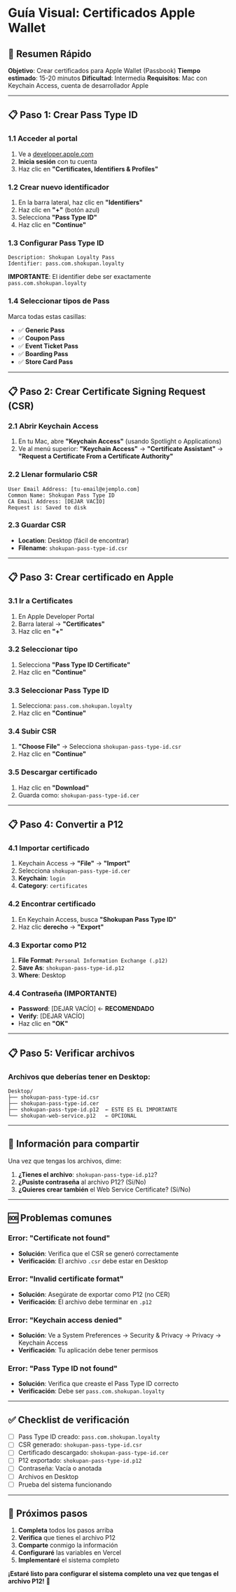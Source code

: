 # Guía Visual: Certificados Apple Wallet

## 🎯 Resumen Rápido

**Objetivo**: Crear certificados para Apple Wallet (Passbook)
**Tiempo estimado**: 15-20 minutos
**Dificultad**: Intermedia
**Requisitos**: Mac con Keychain Access, cuenta de desarrollador Apple

---

## 📋 Paso 1: Crear Pass Type ID

### 1.1 Acceder al portal
1. Ve a [developer.apple.com](https://developer.apple.com)
2. **Inicia sesión** con tu cuenta
3. Haz clic en **"Certificates, Identifiers & Profiles"**

### 1.2 Crear nuevo identificador
1. En la barra lateral, haz clic en **"Identifiers"**
2. Haz clic en **"+"** (botón azul)
3. Selecciona **"Pass Type ID"**
4. Haz clic en **"Continue"**

### 1.3 Configurar Pass Type ID
```
Description: Shokupan Loyalty Pass
Identifier: pass.com.shokupan.loyalty
```

**IMPORTANTE**: El identifier debe ser exactamente `pass.com.shokupan.loyalty`

### 1.4 Seleccionar tipos de Pass
Marca todas estas casillas:
- ✅ **Generic Pass**
- ✅ **Coupon Pass** 
- ✅ **Event Ticket Pass**
- ✅ **Boarding Pass**
- ✅ **Store Card Pass**

---

## 📋 Paso 2: Crear Certificate Signing Request (CSR)

### 2.1 Abrir Keychain Access
1. En tu Mac, abre **"Keychain Access"** (usando Spotlight o Applications)
2. Ve al menú superior: **"Keychain Access"** → **"Certificate Assistant"** → **"Request a Certificate From a Certificate Authority"**

### 2.2 Llenar formulario CSR
```
User Email Address: [tu-email@ejemplo.com]
Common Name: Shokupan Pass Type ID
CA Email Address: [DEJAR VACÍO]
Request is: Saved to disk
```

### 2.3 Guardar CSR
- **Location**: Desktop (fácil de encontrar)
- **Filename**: `shokupan-pass-type-id.csr`

---

## 📋 Paso 3: Crear certificado en Apple

### 3.1 Ir a Certificates
1. En Apple Developer Portal
2. Barra lateral → **"Certificates"**
3. Haz clic en **"+"**

### 3.2 Seleccionar tipo
1. Selecciona **"Pass Type ID Certificate"**
2. Haz clic en **"Continue"**

### 3.3 Seleccionar Pass Type ID
1. Selecciona: `pass.com.shokupan.loyalty`
2. Haz clic en **"Continue"**

### 3.4 Subir CSR
1. **"Choose File"** → Selecciona `shokupan-pass-type-id.csr`
2. Haz clic en **"Continue"**

### 3.5 Descargar certificado
1. Haz clic en **"Download"**
2. Guarda como: `shokupan-pass-type-id.cer`

---

## 📋 Paso 4: Convertir a P12

### 4.1 Importar certificado
1. Keychain Access → **"File"** → **"Import"**
2. Selecciona `shokupan-pass-type-id.cer`
3. **Keychain**: `login`
4. **Category**: `certificates`

### 4.2 Encontrar certificado
1. En Keychain Access, busca **"Shokupan Pass Type ID"**
2. Haz clic **derecho** → **"Export"**

### 4.3 Exportar como P12
1. **File Format**: `Personal Information Exchange (.p12)`
2. **Save As**: `shokupan-pass-type-id.p12`
3. **Where**: Desktop

### 4.4 Contraseña (IMPORTANTE)
- **Password**: [DEJAR VACÍO] ← **RECOMENDADO**
- **Verify**: [DEJAR VACÍO]
- Haz clic en **"OK"**

---

## 📋 Paso 5: Verificar archivos

### Archivos que deberías tener en Desktop:
```
Desktop/
├── shokupan-pass-type-id.csr
├── shokupan-pass-type-id.cer  
├── shokupan-pass-type-id.p12  ← ESTE ES EL IMPORTANTE
└── shokupan-web-service.p12   ← OPCIONAL
```

---

## 🎯 Información para compartir

Una vez que tengas los archivos, dime:

1. **¿Tienes el archivo**: `shokupan-pass-type-id.p12`?
2. **¿Pusiste contraseña** al archivo P12? (Sí/No)
3. **¿Quieres crear también** el Web Service Certificate? (Sí/No)

---

## 🆘 Problemas comunes

### Error: "Certificate not found"
- **Solución**: Verifica que el CSR se generó correctamente
- **Verificación**: El archivo `.csr` debe estar en Desktop

### Error: "Invalid certificate format"  
- **Solución**: Asegúrate de exportar como P12 (no CER)
- **Verificación**: El archivo debe terminar en `.p12`

### Error: "Keychain access denied"
- **Solución**: Ve a System Preferences → Security & Privacy → Privacy → Keychain Access
- **Verificación**: Tu aplicación debe tener permisos

### Error: "Pass Type ID not found"
- **Solución**: Verifica que creaste el Pass Type ID correcto
- **Verificación**: Debe ser `pass.com.shokupan.loyalty`

---

## ✅ Checklist de verificación

- [ ] Pass Type ID creado: `pass.com.shokupan.loyalty`
- [ ] CSR generado: `shokupan-pass-type-id.csr`
- [ ] Certificado descargado: `shokupan-pass-type-id.cer`
- [ ] P12 exportado: `shokupan-pass-type-id.p12`
- [ ] Contraseña: Vacía o anotada
- [ ] Archivos en Desktop
- [ ] Prueba del sistema funcionando

---

## 🚀 Próximos pasos

1. **Completa** todos los pasos arriba
2. **Verifica** que tienes el archivo P12
3. **Comparte** conmigo la información
4. **Configuraré** las variables en Vercel
5. **Implementaré** el sistema completo

**¡Estaré listo para configurar el sistema completo una vez que tengas el archivo P12!** 🎯 